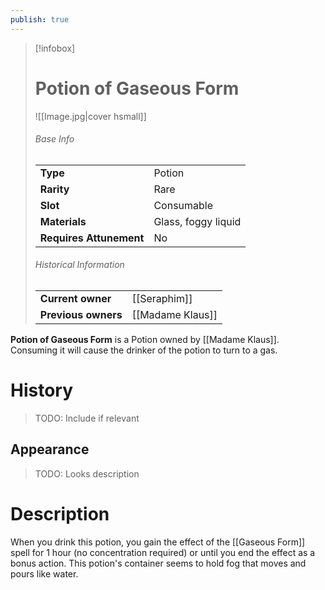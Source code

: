 ```yaml
---
publish: true
---
```

> [!infobox]  
> # Potion of Gaseous Form
> ![[Image.jpg|cover hsmall]]
> ###### Base Info
> | | |
> |---|---|
> | **Type** | Potion |
> | **Rarity** | Rare |
> | **Slot** | Consumable |
> | **Materials** | Glass, foggy liquid |
> | **Requires Attunement** | No |
> ###### Historical Information
> | | |
> |---|---|
> | **Current owner** | [[Seraphim]] |
> | **Previous owners** | [[Madame Klaus]] |

**Potion of Gaseous Form** is a Potion owned by [[Madame Klaus]]. Consuming it will cause the drinker of the potion to turn to a gas.
# History
> TODO: Include if relevant
## Appearance
> TODO: Looks description
# Description
When you drink this potion, you gain the effect of the [[Gaseous Form]] spell for 1 hour (no concentration required) or until you end the effect as a bonus action. This potion's container seems to hold fog that moves and pours like water.